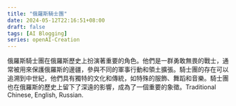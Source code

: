 ```yaml
---
title: "俄羅斯騎士團"
date: 2024-05-12T22:16:51+08:00
draft: false
tags: [AI Blogging]
series: openAI-Creation
---
```

俄羅斯騎士團在俄羅斯歷史上扮演著重要的角色。他們是一群勇敢無畏的戰士，通常被用來保護俄羅斯的邊疆，參與不同的軍事行動和領土擴張。騎士團的存在可以追溯到中世紀，他們具有獨特的文化和傳統，如特殊的服飾、舞蹈和音樂。騎士團也在俄羅斯的歷史上留下了深遠的影響，成為了一個重要的象徵。Traditional Chinese, English, Russian.